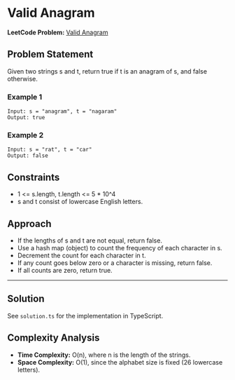 # Valid Anagram

**LeetCode Problem:** [Valid Anagram](https://leetcode.com/problems/valid-anagram/)

## Problem Statement
Given two strings s and t, return true if t is an anagram of s, and false otherwise.

### Example 1
```
Input: s = "anagram", t = "nagaram"
Output: true
```

### Example 2
```
Input: s = "rat", t = "car"
Output: false
```

## Constraints
- 1 <= s.length, t.length <= 5 * 10^4
- s and t consist of lowercase English letters.

## Approach
- If the lengths of s and t are not equal, return false.
- Use a hash map (object) to count the frequency of each character in s.
- Decrement the count for each character in t.
- If any count goes below zero or a character is missing, return false.
- If all counts are zero, return true.

---

## Solution
See `solution.ts` for the implementation in TypeScript.

## Complexity Analysis
- **Time Complexity:** O(n), where n is the length of the strings.
- **Space Complexity:** O(1), since the alphabet size is fixed (26 lowercase letters).
